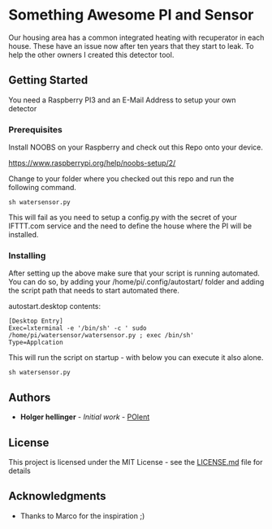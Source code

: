 # Something Awesome PI and Sensor

Our housing area has a common integrated heating with recuperator in each house. These have an issue now after ten years that they start to leak. To help the other owners I created this detector tool.

## Getting Started

You need a Raspberry PI3 and an E-Mail Address to setup your own detector

### Prerequisites

Install NOOBS on your Raspberry and check out this Repo onto your device. 

https://www.raspberrypi.org/help/noobs-setup/2/

Change to your folder where you checked out this repo and run the following command. 

```
sh watersensor.py
```

This will fail as you need to setup a config.py with the secret of your IFTTT.com service and the need to define the house where the PI will be installed.

### Installing

After setting up the above make sure that your script is running automated. You can do so, by adding your /home/pi/.config/autostart/ folder and adding the script path that needs to start automated there.

autostart.desktop contents:

```
[Desktop Entry]
Exec=lxterminal -e '/bin/sh' -c ' sudo /home/pi/watersensor/watersensor.py ; exec /bin/sh'
Type=Applcation
```

This will run the script on startup - with below you can execute it also alone. 

```
sh watersensor.py
```

## Authors

* **Holger hellinger** - *Initial work* - [POlent](https://github.com/polent)

## License

This project is licensed under the MIT License - see the [LICENSE.md](LICENSE.md) file for details

## Acknowledgments

* Thanks to Marco for the inspiration ;) 

